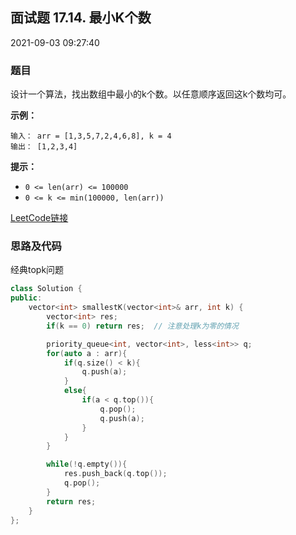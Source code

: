 ## 面试题 17.14. 最小K个数

2021-09-03 09:27:40

### 题目

设计一个算法，找出数组中最小的k个数。以任意顺序返回这k个数均可。

**示例：**

```
输入： arr = [1,3,5,7,2,4,6,8], k = 4
输出： [1,2,3,4]
```

**提示：**


- ``0 <= len(arr) <= 100000``
- ``0 <= k <= min(100000, len(arr))``



[LeetCode链接](https://leetcode-cn.com/problems/smallest-k-lcci/)

### 思路及代码

经典topk问题

```cpp
class Solution {
public:
    vector<int> smallestK(vector<int>& arr, int k) {
        vector<int> res;
        if(k == 0) return res;  // 注意处理k为零的情况

        priority_queue<int, vector<int>, less<int>> q;
        for(auto a : arr){
            if(q.size() < k){
                q.push(a);
            }
            else{
                if(a < q.top()){
                    q.pop();
                    q.push(a);
                }
            }
        }

        while(!q.empty()){
            res.push_back(q.top());
            q.pop();
        }
        return res;
    }
};
```